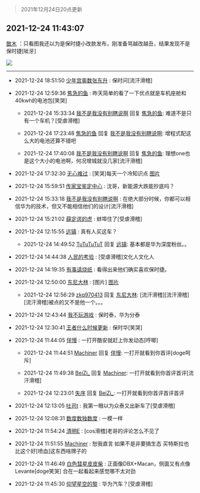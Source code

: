 > 2021年12月24日20点更新
<link rel="stylesheet" href="https://cdn.jsdelivr.net/gh/taotie6/sampleJSON@main/css/photo_show.css">
<meta name="referrer" content="no-referrer" />


 ## 2021-12-24 11:43:07 

 [㪚木](https://www.coolapk.com/feed/32331106?shareKey=MjY4MDk0MjE2YWQ1NjFjNTQ2ODQ~) ：只看图我还以为是保时捷小改款发布，刚准备骂越改越丑，结果发现不是保时捷[呲牙] 

<div class="album">
<img class="img-item" src="http://image.coolapk.com/feed/2021/1220/22/1081091_bb5e25f5_9039_6519_217@232x172.gif" />
</div>

 ------- 

- 2021-12-24 18:51:50 [少年宫奥数张东升](uid=618257) : 保时问[流汗滑稽] 

- 2021-12-24 12:59:36 [焦急的鱼](uid=1066955) : 昨天简单的看了一下优点就是车机座舱和40kwh的电池包[笑哭] 

    - 2021-12-24 15:33:34 [我不是我没有别瞎说啊](uid=2231912) 回复 [焦急的鱼](uid=1066955): 难道不是只有一个车机？[受虐滑稽] 

    - 2021-12-24 17:23:48 [焦急的鱼](uid=1066955) 回复 [我不是我没有别瞎说啊](uid=2231912): 增程式配这么大的电池还算不错吧 

    - 2021-12-24 17:40:08 [我不是我没有别瞎说啊](uid=2231912) 回复 [焦急的鱼](uid=1066955): 理想one也是这个大小的电池啊，何况增城就没几家[流汗滑稽] 

- 2021-12-24 17:32:30 [无心难过](uid=3681127) : [笑哭]每天一个冷知识点 [图片](http://image.coolapk.com/feed/2021/1224/17/3681127_0c6750b7_8348_5548_702@871x466.jpeg)

- 2021-12-24 15:59:51 [传家宝鉴定中心](uid=1537223) : 沈哥，新能源大跌能抄底吗？ 

- 2021-12-24 15:33:18 [我不是我没有别瞎说啊](uid=2231912) : 在绝大部分时候，你都可以相信华为的技术，但又不能相信他们的设计[流汗滑稽] 

- 2021-12-24 15:21:02 [薛定谔的虎](uid=1167525) : 蚌埠住了[受虐滑稽] 

- 2021-12-24 12:15:55 [远镇](uid=1471248) : 真有人买这车？ 

    - 2021-12-24 14:49:52 [TuTuTuTuT](uid=1433312) 回复 [远镇](uid=1471248): 基本都是华为深度粉丝。。 

- 2021-12-24 14:44:38 [人民的考验](uid=3535328) : [受虐滑稽]文化人文化人 

- 2021-12-24 14:19:35 [有事请烧纸](uid=1802946) : 看得出来他们确实喜欢保时捷。 

- 2021-12-24 12:50:00 [东尼大林](uid=1612569) : [图片] [图片](http://image.coolapk.com/feed/2021/1224/12/1612569_52f35041_1399_6723_467@529x217.jpeg)

    - 2021-12-24 12:56:29 [zkq970413](uid=1309703) 回复 [东尼大林](uid=1612569): [流汗滑稽][流汗滑稽][流汗滑稽]被点的又不是他一个。。。 

- 2021-12-24 12:43:44 [我不玩游戏](uid=3058829) : 保时泰，华为分泰 

- 2021-12-24 12:30:41 [王者什么时候更新](uid=1319403) : 保时华[笑哭] 

- 2021-12-24 11:44:05 [佯慢](uid=888105) : 一打开酷安就赶上你发动态[哼唧] 

    - 2021-12-24 11:44:51 [Machiner](uid=3114536) 回复 [佯慢](uid=888105): 一打开就看到你首评[doge呵斥] 

    - 2021-12-24 11:49:38 [BeiZi_](uid=2094091) 回复 [Machiner](uid=3114536): 一打开就看到你首评首评[流汗滑稽] 

    - 2021-12-24 12:23:01 [失序](uid=1009107) 回复 [BeiZi_](uid=2094091): 一打开就看到你首评首评首评 

- 2021-12-24 12:13:05 [吐司t](uid=3079076) : 我第一眼以为众泰又出新车了[受虐滑稽] 

- 2021-12-24 12:08:31 [数度数独数度](uid=1649918) : 一模一样 

- 2021-12-24 11:54:24 [清明E](uid=1792072) : [cos滑稽]老哥的评论怎么不见了 

- 2021-12-24 11:51:55 [Machiner](uid=3114536) : 恕我直言 如果不是非要搞生态
买特斯拉也比这个好[喷血]这东西啥牌子的 

- 2021-12-24 11:46:49 [白色彗星皮皮柴](uid=1997967) : 正面像DBX+Macan，侧面又有点像Levante[doge笑哭]
合在一起看起来感觉哪不太对劲 

- 2021-12-24 11:45:30 [仰望星空的黎](uid=1961388) : 华为汽车？[受虐滑稽] 

